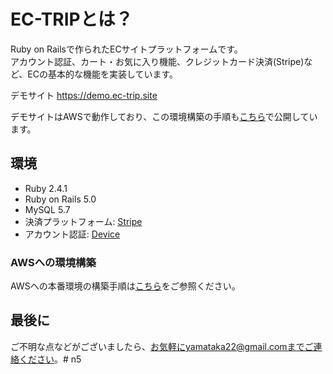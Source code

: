 # EC-TRIPとは？
Ruby on Railsで作られたECサイトプラットフォームです。  
アカウント認証、カート・お気に入り機能、クレジットカード決済(Stripe)など、ECの基本的な機能を実装しています。

デモサイト <a href="https://demo.ec-trip.site" target="_blank">https://demo.ec-trip.site</a>

デモサイトはAWSで動作しており、この環境構築の手順も<a href="http://ec-trip.site/aws-introduction.html" target="_blank">こちら</a>で公開しています。

## 環境
* Ruby 2.4.1
* Ruby on Rails 5.0
* MySQL 5.7
* 決済プラットフォーム: <a href="https://stripe.com/jp" target="_blank">Stripe</a>
* アカウント認証: <a href="https://github.com/plataformatec/devise" target="_blank">Device<a/>
### AWSへの環境構築
AWSへの本番環境の構築手順は<a href="http://ec-trip.site/aws-introduction.html" target="_blank">こちら</a>をご参照ください。

## 最後に
ご不明な点などがございましたら、お気軽にyamataka22@gmail.comまでご連絡ください。# n5
